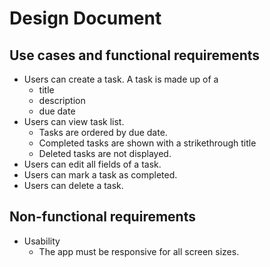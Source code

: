 # Design Document

## Use cases and functional requirements
- Users can create a task. A task is made up of a 
    - title
    - description
    - due date
- Users can view task list. 
    - Tasks are ordered by due date.
    - Completed tasks are shown with a strikethrough title
    - Deleted tasks are not displayed.
- Users can edit all fields of a task.
- Users can mark a task as completed.
- Users can delete a task.

## Non-functional requirements
- Usability
    - The app must be responsive for all screen sizes.
